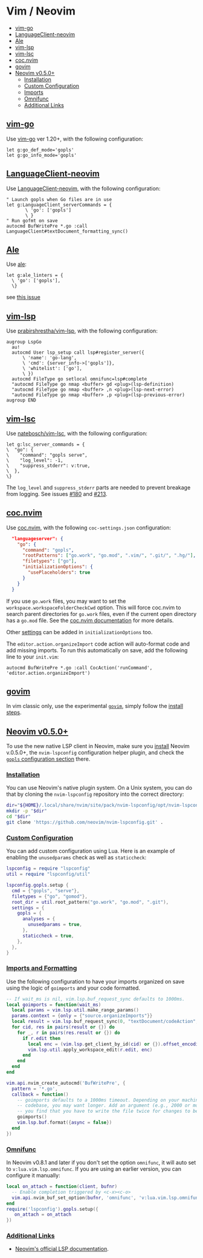 # Vim / Neovim

* [vim-go](#vimgo)
* [LanguageClient-neovim](#lcneovim)
* [Ale](#ale)
* [vim-lsp](#vimlsp)
* [vim-lsc](#vimlsc)
* [coc.nvim](#cocnvim)
* [govim](#govim)
* [Neovim v0.5.0+](#neovim)
  * [Installation](#neovim-install)
  * [Custom Configuration](#neovim-config)
  * [Imports](#neovim-imports)
  * [Omnifunc](#neovim-omnifunc)
  * [Additional Links](#neovim-links)

## <a href="#vimgo" id="vimgo">vim-go</a>

Use [vim-go] ver 1.20+, with the following configuration:

```vim
let g:go_def_mode='gopls'
let g:go_info_mode='gopls'
```

## <a href="#lcneovim" id="lcneovim">LanguageClient-neovim</a>

Use [LanguageClient-neovim], with the following configuration:

```vim
" Launch gopls when Go files are in use
let g:LanguageClient_serverCommands = {
       \ 'go': ['gopls']
       \ }
" Run gofmt on save
autocmd BufWritePre *.go :call LanguageClient#textDocument_formatting_sync()
```

## <a href="#ale" id="ale">Ale</a>

Use [ale]:

```vim
let g:ale_linters = {
  \ 'go': ['gopls'],
  \}
```

see [this issue][ale-issue-2179]

## <a href="#vimlsp" id="vimlsp">vim-lsp</a>

Use [prabirshrestha/vim-lsp], with the following configuration:

```vim
augroup LspGo
  au!
  autocmd User lsp_setup call lsp#register_server({
      \ 'name': 'go-lang',
      \ 'cmd': {server_info->['gopls']},
      \ 'whitelist': ['go'],
      \ })
  autocmd FileType go setlocal omnifunc=lsp#complete
  "autocmd FileType go nmap <buffer> gd <plug>(lsp-definition)
  "autocmd FileType go nmap <buffer> ,n <plug>(lsp-next-error)
  "autocmd FileType go nmap <buffer> ,p <plug>(lsp-previous-error)
augroup END
```

## <a href="#vimlsc" id="vimlsc">vim-lsc</a>

Use [natebosch/vim-lsc], with the following configuration:

```vim
let g:lsc_server_commands = {
\  "go": {
\    "command": "gopls serve",
\    "log_level": -1,
\    "suppress_stderr": v:true,
\  },
\}
```

The `log_level` and `suppress_stderr` parts are needed to prevent breakage from logging. See
issues [#180](https://github.com/natebosch/vim-lsc/issues/180) and
[#213](https://github.com/natebosch/vim-lsc/issues/213).

## <a href="#cocnvim" id="cocnvim">coc.nvim</a>

Use [coc.nvim], with the following `coc-settings.json` configuration:

```json
  "languageserver": {
    "go": {
      "command": "gopls",
      "rootPatterns": ["go.work", "go.mod", ".vim/", ".git/", ".hg/"],
      "filetypes": ["go"],
      "initializationOptions": {
        "usePlaceholders": true
      }
    }
  }
```

If you use `go.work` files, you may want to set the
`workspace.workspaceFolderCheckCwd` option. This will force coc.nvim to search
parent directories for `go.work` files, even if the current open directory has
a `go.mod` file. See the
[coc.nvim documentation](https://github.com/neoclide/coc.nvim/wiki/Using-workspaceFolders)
for more details.

Other [settings](settings.md) can be added in `initializationOptions` too.

The `editor.action.organizeImport` code action will auto-format code and add missing imports. To run this automatically on save, add the following line to your `init.vim`:

```vim
autocmd BufWritePre *.go :call CocAction('runCommand', 'editor.action.organizeImport')
```

## <a href="#govim" id="govim">govim</a>

In vim classic only, use the experimental [`govim`], simply follow the [install steps][govim-install].

## <a href="#neovim" id="neovim">Neovim v0.5.0+</a>

To use the new native LSP client in Neovim, make sure you
[install][nvim-install] Neovim v.0.5.0+,
the `nvim-lspconfig` configuration helper plugin, and check the
[`gopls` configuration section][nvim-lspconfig] there.

### <a href="#neovim-install" id="neovim-install">Installation</a>

You can use Neovim's native plugin system.  On a Unix system, you can do that by
cloning the `nvim-lspconfig` repository into the correct directory:

```sh
dir="${HOME}/.local/share/nvim/site/pack/nvim-lspconfig/opt/nvim-lspconfig/"
mkdir -p "$dir"
cd "$dir"
git clone 'https://github.com/neovim/nvim-lspconfig.git' .
```

### <a href="#neovim-config" id="neovim-config">Custom Configuration</a>

You can add custom configuration using Lua.  Here is an example of enabling the
`unusedparams` check as well as `staticcheck`:

```lua
lspconfig = require "lspconfig"
util = require "lspconfig/util"

lspconfig.gopls.setup {
  cmd = {"gopls", "serve"},
  filetypes = {"go", "gomod"},
  root_dir = util.root_pattern("go.work", "go.mod", ".git"),
  settings = {
    gopls = {
      analyses = {
        unusedparams = true,
      },
      staticcheck = true,
    },
  },
}
```

### <a href="#neovim-imports" id="neovim-imports">Imports and Formatting</a>

Use the following configuration to have your imports organized on save using
the logic of `goimports` and your code formatted.

```lua
-- If wait_ms is nil, vim.lsp.buf_request_sync defaults to 1000ms.
local goimports = function(wait_ms)
  local params = vim.lsp.util.make_range_params()
  params.context = {only = {"source.organizeImports"}}
  local result = vim.lsp.buf_request_sync(0, "textDocument/codeAction", params, wait_ms)
  for cid, res in pairs(result or {}) do
    for _, r in pairs(res.result or {}) do
      if r.edit then
        local enc = (vim.lsp.get_client_by_id(cid) or {}).offset_encoding or "utf-16"
        vim.lsp.util.apply_workspace_edit(r.edit, enc)
      end
    end
  end
end

vim.api.nvim_create_autocmd('BufWritePre', {
  pattern = '*.go',
  callback = function()
    -- goimports defaults to a 1000ms timeout. Depending on your machine and
    -- codebase, you may want longer. Add an argument (e.g., 2000 or more) if
    -- you find that you have to write the file twice for changes to be saved.
    goimports()
    vim.lsp.buf.format({async = false})
  end
})
```

### <a href="#neovim-omnifunc" id="neovim-omnifunc">Omnifunc</a>

In Neovim v0.8.1 and later if you don't set the option `omnifunc`, it will auto
set to `v:lua.vim.lsp.omnifunc`. If you are using an earlier version, you can
configure it manually:

```lua
local on_attach = function(client, bufnr)
  -- Enable completion triggered by <c-x><c-o>
  vim.api.nvim_buf_set_option(bufnr, 'omnifunc', 'v:lua.vim.lsp.omnifunc')
end
require('lspconfig').gopls.setup({
   on_attach = on_attach
})
```

### <a href="#neovim-links" id="neovim-links">Additional Links</a>

* [Neovim's official LSP documentation][nvim-docs].

[vim-go]: https://github.com/fatih/vim-go
[LanguageClient-neovim]: https://github.com/autozimu/LanguageClient-neovim
[ale]: https://github.com/w0rp/ale
[ale-issue-2179]: https://github.com/w0rp/ale/issues/2179
[prabirshrestha/vim-lsp]: https://github.com/prabirshrestha/vim-lsp/
[natebosch/vim-lsc]: https://github.com/natebosch/vim-lsc/
[natebosch/vim-lsc#180]: https://github.com/natebosch/vim-lsc/issues/180
[coc.nvim]: https://github.com/neoclide/coc.nvim/
[`govim`]: https://github.com/myitcv/govim
[govim-install]: https://github.com/myitcv/govim/blob/master/README.md#govim---go-development-plugin-for-vim8
[nvim-docs]: https://neovim.io/doc/user/lsp.html
[nvim-install]: https://github.com/neovim/neovim/wiki/Installing-Neovim
[nvim-lspconfig]: https://github.com/neovim/nvim-lspconfig/blob/master/doc/server_configurations.md#gopls
[nvim-lspconfig-imports]: https://github.com/neovim/nvim-lspconfig/issues/115
